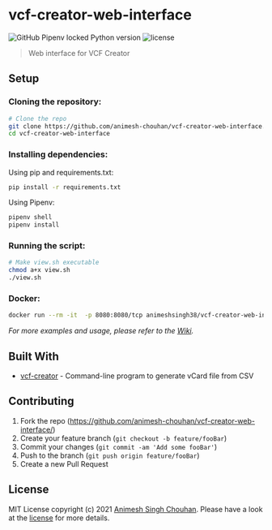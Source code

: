 # vcf-creator-web-interface

![GitHub Pipenv locked Python version](https://img.shields.io/github/pipenv/locked/python-version/animesh-chouhan/vcf-creator-web-interface)
![license](https://img.shields.io/github/license/animesh-chouhan/vcf-creator-web-interface)

> Web interface for VCF Creator

## Setup

### Cloning the repository:

```sh
# Clone the repo
git clone https://github.com/animesh-chouhan/vcf-creator-web-interface.git
cd vcf-creator-web-interface
```

### Installing dependencies:

Using pip and requirements.txt:

```sh
pip install -r requirements.txt
```

Using Pipenv:

```sh
pipenv shell
pipenv install
```

### Running the script:

```sh
# Make view.sh executable
chmod a+x view.sh
./view.sh
```

### Docker:

```sh
docker run --rm -it  -p 8080:8080/tcp animeshsingh38/vcf-creator-web-interface
```

_For more examples and usage, please refer to the [Wiki][wiki]._

## Built With

* [vcf-creator](https://github.com/animesh-chouhan/vcf-creator) - Command-line program to generate vCard file from CSV

## Contributing

1. Fork the repo (<https://github.com/animesh-chouhan/vcf-creator-web-interface/>)
2. Create your feature branch (`git checkout -b feature/fooBar`)
3. Commit your changes (`git commit -am 'Add some fooBar'`)
4. Push to the branch (`git push origin feature/fooBar`)
5. Create a new Pull Request

<!-- Markdown link & img dfn's -->
[license]: https://img.shields.io/github/license/animesh-chouhan/vcf-creator-web-interface
[wiki]: https://github.com/animesh-chouhan/vcf-creator-web-interface/wiki

## License
MIT License
copyright (c) 2021 [Animesh Singh Chouhan](https://github.com/animesh-chouhan). Please have a look at the [license](LICENSE) for more details.